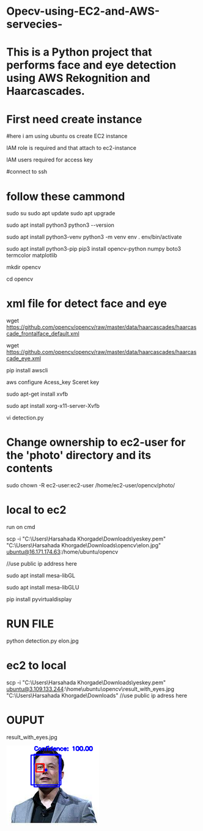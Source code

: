 # Opecv-using-EC2-and-AWS-servecies-
# This is a Python project that performs face and eye detection using AWS Rekognition and Haarcascades. 

# First need create instance
#here i am using ubuntu os
create  EC2 instance

IAM role is required and that attach to ec2-instance

IAM users required for access key

#connect to ssh

# follow these cammond
sudo su
sudo apt update
sudo apt upgrade

sudo apt install python3
python3 --version

sudo apt install python3-venv
python3 -m venv env
. env/bin/activate

sudo apt install python3-pip
pip3 install opencv-python numpy boto3 termcolor matplotlib


mkdir opencv 

cd opencv

# xml file for detect face and eye
wget https://github.com/opencv/opencv/raw/master/data/haarcascades/haarcascade_frontalface_default.xml


wget https://github.com/opencv/opencv/raw/master/data/haarcascades/haarcascade_eye.xml


pip install awscli 

aws configure Acess_key Sceret key


sudo apt-get install xvfb

sudo apt install xorg-x11-server-Xvfb


vi detection.py 


# Change ownership to ec2-user for the 'photo' directory and its contents
sudo chown -R ec2-user:ec2-user /home/ec2-user/opencv/photo/

# local to ec2
run on cmd

scp -i "C:\Users\Harsahada Khorgade\Downloads\yeskey.pem" "C:\Users\Harsahada Khorgade\Downloads\opencv\elon.jpg" ubuntu@16.171.174.63:/home/ubuntu/opencv

//use public ip address here


sudo apt install mesa-libGL

sudo apt install mesa-libGLU

pip install pyvirtualdisplay

# RUN FILE

python detection.py elon.jpg


# ec2 to local

scp -i "C:\Users\Harsahada Khorgade\Downloads\yeskey.pem" ubuntu@3.109.133.244:\home\ubuntu\opencv\result_with_eyes.jpg "C:\Users\Harsahada Khorgade\Downloads"
 //use public ip adress here




# OUPUT
result_with_eyes.jpg

![result_with_eyes](https://github.com/harshadakhorgade/Opecv-using-EC2-and-AWS-servecies-/blob/main/result_with_eyes.png)
